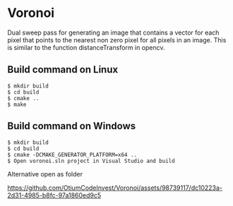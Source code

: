 # Voronoi

Dual sweep pass for generating an image that contains a vector for each pixel that points to the nearest non zero pixel for all pixels in an image. This is similar to the function distanceTransform in opencv.

## Build command on Linux
```
$ mkdir build
$ cd build
$ cmake ..
$ make
```

## Build command on Windows
```
$ mkdir build
$ cd build
$ cmake -DCMAKE_GENERATOR_PLATFORM=x64 ..
$ Open voronoi.sln project in Visual Studio and build
```

Alternative open as folder



https://github.com/OtiumCodeInvest/Voronoi/assets/98739117/dc10223a-2d31-4985-b8fc-97a1860ed9c5

